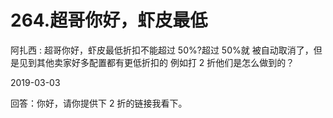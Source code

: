 # 264.超哥你好，虾皮最低

阿扎西 : 超哥你好，虾皮最低折扣不能超过 50%?超过 50%就 被自动取消了，但是见到其他卖家好多配置都有更低折扣的 例如打 2 折他们是怎么做到的？

2019-03-03

回答：你好，请你提供下 2 折的链接我看下。